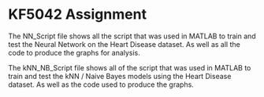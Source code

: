 # KF5042 Assignment

The NN_Script file shows all the script that was used in MATLAB to train and test the Neural Network on the Heart Disease dataset.
  As well as all the code to produce the graphs for analysis.

The kNN_NB_Script file shows all of the script that was used in MATLAB to train and test the kNN / Naive Bayes models 
  using the Heart Disease dataset. As well as the code used to produce the graphs.
